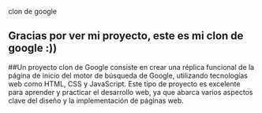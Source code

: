 clon de google
## Gracias por ver mi proyecto, este es mi clon de google :))
##Un proyecto clon de Google consiste en crear una réplica funcional de la página de inicio del motor de búsqueda de Google, utilizando tecnologías web como HTML, CSS y JavaScript. Este tipo de proyecto es excelente para aprender y practicar el desarrollo web, ya que abarca varios aspectos clave del diseño y la implementación de páginas web.
